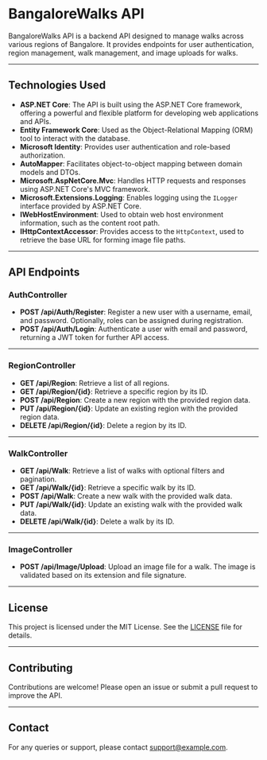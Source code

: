 # BangaloreWalks API

BangaloreWalks API is a backend API designed to manage walks across various regions of Bangalore. It provides endpoints for user authentication, region management, walk management, and image uploads for walks.

---

## Technologies Used

- **ASP.NET Core**: The API is built using the ASP.NET Core framework, offering a powerful and flexible platform for developing web applications and APIs.
- **Entity Framework Core**: Used as the Object-Relational Mapping (ORM) tool to interact with the database.
- **Microsoft Identity**: Provides user authentication and role-based authorization.
- **AutoMapper**: Facilitates object-to-object mapping between domain models and DTOs.
- **Microsoft.AspNetCore.Mvc**: Handles HTTP requests and responses using ASP.NET Core's MVC framework.
- **Microsoft.Extensions.Logging**: Enables logging using the `ILogger` interface provided by ASP.NET Core.
- **IWebHostEnvironment**: Used to obtain web host environment information, such as the content root path.
- **IHttpContextAccessor**: Provides access to the `HttpContext`, used to retrieve the base URL for forming image file paths.

---

## API Endpoints

### **AuthController**

- **POST /api/Auth/Register**: Register a new user with a username, email, and password. Optionally, roles can be assigned during registration.
- **POST /api/Auth/Login**: Authenticate a user with email and password, returning a JWT token for further API access.

---

### **RegionController**

- **GET /api/Region**: Retrieve a list of all regions.
- **GET /api/Region/{id}**: Retrieve a specific region by its ID.
- **POST /api/Region**: Create a new region with the provided region data.
- **PUT /api/Region/{id}**: Update an existing region with the provided region data.
- **DELETE /api/Region/{id}**: Delete a region by its ID.

---

### **WalkController**

- **GET /api/Walk**: Retrieve a list of walks with optional filters and pagination.
- **GET /api/Walk/{id}**: Retrieve a specific walk by its ID.
- **POST /api/Walk**: Create a new walk with the provided walk data.
- **PUT /api/Walk/{id}**: Update an existing walk with the provided walk data.
- **DELETE /api/Walk/{id}**: Delete a walk by its ID.

---

### **ImageController**

- **POST /api/Image/Upload**: Upload an image file for a walk. The image is validated based on its extension and file signature.

---

## License

This project is licensed under the MIT License. See the [LICENSE](LICENSE) file for details.

---

## Contributing

Contributions are welcome! Please open an issue or submit a pull request to improve the API.

---

## Contact

For any queries or support, please contact [support@example.com](mailto:support@example.com).
